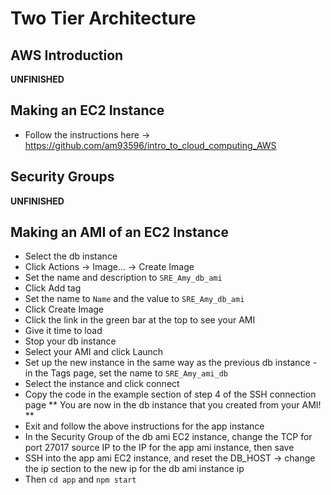 # Two Tier Architecture
## AWS Introduction
**UNFINISHED**

## Making an EC2 Instance
- Follow the instructions here -> https://github.com/am93596/intro_to_cloud_computing_AWS

## Security Groups
**UNFINISHED**

## Making an AMI of an EC2 Instance
- Select the db instance
- Click Actions -> Image... -> Create Image
- Set the name and description to `SRE_Amy_db_ami`
- Click Add tag
- Set the name to `Name` and the value to `SRE_Amy_db_ami`
- Click Create Image
- Click the link in the green bar at the top to see your AMI
- Give it time to load
- Stop your db instance
- Select your AMI and click Launch
- Set up the new instance in the same way as the previous db instance - in the Tags page, set the name to `SRE_Amy_ami_db`
- Select the instance and click connect
- Copy the code in the example section of step 4 of the SSH connection page
** You are now in the db instance that you created from your AMI! **
- Exit and follow the above instructions for the app instance
- In the Security Group of the db ami EC2 instance, change the TCP for port 27017 source IP to the IP for the app ami instance, then save
- SSH into the app ami EC2 instance, and reset the DB_HOST -> change the ip section to the new ip for the db ami instance ip
- Then `cd app` and `npm start`
